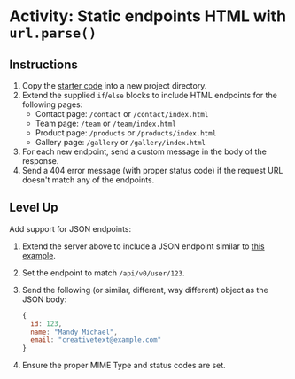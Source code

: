 # Activity: Static endpoints HTML with `url.parse()`
## Instructions
1. Copy the [starter code](starter/server.js) into a new project directory.
2. Extend the supplied `if`/`else` blocks to include HTML endpoints for the following pages:
    - Contact page: `/contact` or `/contact/index.html`
    - Team page: `/team` or `/team/index.html`
    - Product page: `/products` or `/products/index.html`
    - Gallery page: `/gallery` or `/gallery/index.html`
3. For each new endpoint, send a custom message in the body of the response.
4. Send a 404 error message (with proper status code) if the request URL doesn't match any of the endpoints.

## Level Up
Add support for JSON endpoints:
1. Extend the server above to include a JSON endpoint similar to [this example](../2-json-endpoint.js).
2. Set the endpoint to match `/api/v0/user/123`.
3. Send the following (or similar, different, way different) object as the JSON body:

    ```js
    { 
      id: 123, 
      name: "Mandy Michael", 
      email: "creativetext@example.com"
    }
    ```

3. Ensure the proper MIME Type and status codes are set.